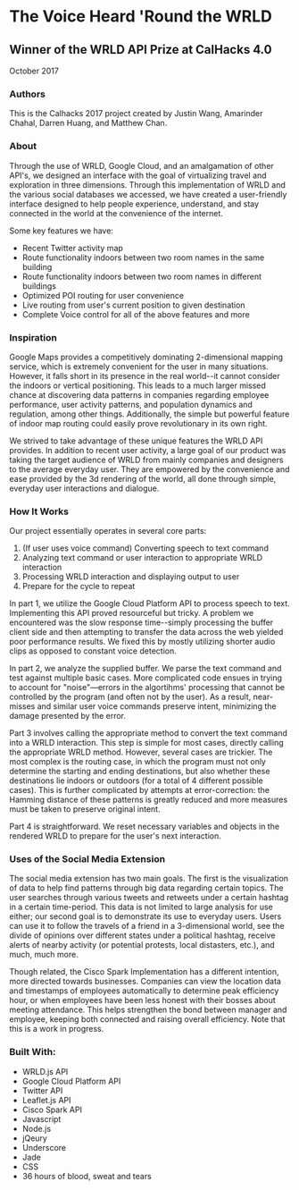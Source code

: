 # The Voice Heard 'Round the WRLD

## Winner of the WRLD API Prize at CalHacks 4.0

October 2017

### Authors
This is the Calhacks 2017 project created by Justin Wang, Amarinder Chahal, Darren Huang, and Matthew Chan. 

### About
Through the use of WRLD, Google Cloud, and an amalgamation of other API's, we designed an interface with the goal of virtualizing travel and exploration in three dimensions.  Through this implementation of WRLD and the various social databases we accessed, we have created a user-friendly interface designed to help people experience, understand, and stay connected in the world at the convenience of the internet.

Some key features we have:

- Recent Twitter activity map
- Route functionality indoors between two room names in the same building
- Route functionality indoors between two room names in different buildings
- Optimized POI routing for user convenience
- Live routing from user's current position to given destination
- Complete Voice control for all of the above features and more

### Inspiration

Google Maps provides a competitively dominating 2-dimensional mapping service, which is extremely convenient for the user in many situations. However, it falls short in its presence in the real world--it cannot consider the indoors or vertical positioning. This leads to a much larger missed chance at discovering data patterns in companies regarding employee performance, user activity patterns, and population dynamics and regulation, among other things. Additionally, the simple but powerful feature of indoor map routing could easily prove revolutionary in its own right.

We strived to take advantage of these unique features the WRLD API provides. In addition to recent user activity, a large goal of our product was taking the target audience of WRLD from mainly companies and designers to the average everyday user. They are empowered by the convenience and ease provided by the 3d rendering of the world, all done through simple, everyday user interactions and dialogue. 

### How It Works

Our project essentially operates in several core parts:

1. (If user uses voice command) Converting speech to text command
2. Analyzing text command or user interaction to appropriate WRLD interaction
3. Processing WRLD interaction and displaying output to user
4. Prepare for the cycle to repeat
    
In part 1, we utilize the Google Cloud Platform API to process speech to text. Implementing this API proved resourceful but tricky. A problem we encountered was the slow response time--simply processing the buffer client side and then attempting to transfer the data across the web yielded poor performance results. We fixed this by mostly utilizing shorter audio clips as opposed to constant voice detection.

In part 2, we analyze the supplied buffer. We parse the text command and test against multiple basic cases. More complicated code ensues in trying to account for "noise"&mdash;errors in the algortihms' processing that cannot be controlled by the program (and often not by the user). As a result, near-misses and similar user voice commands preserve intent, minimizing the damage presented by the error.

Part 3 involves calling the appropriate method to convert the text command into a WRLD interaction. This step is simple for most cases, directly calling the appropriate WRLD method. However, several cases are trickier. The most complex is the routing case, in which the program must not only determine the starting and ending destinations, but also whether these destinations lie indoors or outdoors (for a total of 4 different possible cases). This is further complicated by attempts at error-correction: the Hamming distance of these patterns is greatly reduced and more measures must be taken to preserve original intent.

Part 4 is straightforward. We reset necessary variables and objects in the rendered WRLD to prepare for the user's next interaction.

### Uses of the Social Media Extension

The social media extension has two main goals. The first is the visualization of data to help find patterns through big data regarding certain topics. The user searches through various tweets and retweets under a certain hashtag in a certain time-period. This data is not limited to large analysis for use either; our second goal is to demonstrate its use to everyday users. Users can use it to follow the travels of a friend in a 3-dimensional world, see the divide of opinions over different states under a political hashtag, receive alerts of nearby activity (or potential protests, local distasters, etc.), and much, much more.

Though related, the Cisco Spark Implementation has a different intention, more directed towards businesses. Companies can view the location data and timestamps of employees automatically to determine peak efficiency hour, or when employees have been less honest with their bosses about meeting attendance. This helps strengthen the bond between manager and employee, keeping both connected and raising overall efficiency. Note that this is a work in progress.

### Built With:

- WRLD.js API
- Google Cloud Platform API
- Twitter API
- Leaflet.js API
- Cisco Spark API
- Javascript
- Node.js
- jQeury
- Underscore
- Jade
- CSS
- 36 hours of blood, sweat and tears




